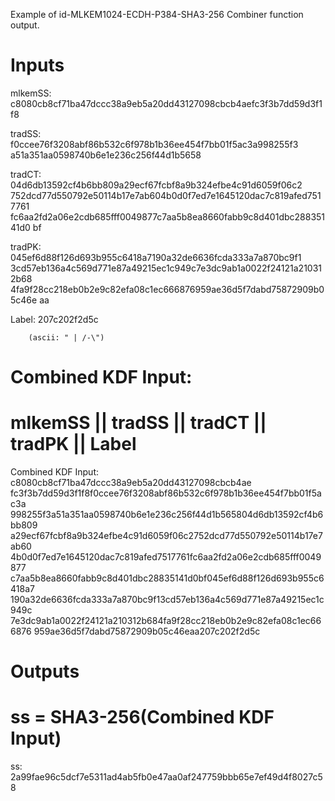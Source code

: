 Example of id-MLKEM1024-ECDH-P384-SHA3-256 Combiner function output.

# Inputs
mlkemSS:
c8080cb8cf71ba47dccc38a9eb5a20dd43127098cbcb4aefc3f3b7dd59d3f1f8

tradSS:  f0ccee76f3208abf86b532c6f978b1b36ee454f7bb01f5ac3a998255f3
a51a351aa0598740b6e1e236c256f44d1b5658

tradCT:  04d6db13592cf4b6bb809a29ecf67fcbf8a9b324efbe4c91d6059f06c2
752dcd77d550792e50114b17e7ab604b0d0f7ed7e1645120dac7c819afed7517761
fc6aa2fd2a06e2cdb685fff0049877c7aa5b8ea8660fabb9c8d401dbc28835141d0
bf

tradPK:  045ef6d88f126d693b955c6418a7190a32de6636fcda333a7a870bc9f1
3cd57eb136a4c569d771e87a49215ec1c949c7e3dc9ab1a0022f24121a210312b68
4fa9f28cc218eb0b2e9c82efa08c1ec666876959ae36d5f7dabd75872909b05c46e
aa

Label:  207c202f2d5c

        (ascii: " | /-\")


# Combined KDF Input:
#  mlkemSS || tradSS || tradCT || tradPK || Label

Combined KDF Input: c8080cb8cf71ba47dccc38a9eb5a20dd43127098cbcb4ae
fc3f3b7dd59d3f1f8f0ccee76f3208abf86b532c6f978b1b36ee454f7bb01f5ac3a
998255f3a51a351aa0598740b6e1e236c256f44d1b565804d6db13592cf4b6bb809
a29ecf67fcbf8a9b324efbe4c91d6059f06c2752dcd77d550792e50114b17e7ab60
4b0d0f7ed7e1645120dac7c819afed7517761fc6aa2fd2a06e2cdb685fff0049877
c7aa5b8ea8660fabb9c8d401dbc28835141d0bf045ef6d88f126d693b955c6418a7
190a32de6636fcda333a7a870bc9f13cd57eb136a4c569d771e87a49215ec1c949c
7e3dc9ab1a0022f24121a210312b684fa9f28cc218eb0b2e9c82efa08c1ec666876
959ae36d5f7dabd75872909b05c46eaa207c202f2d5c


# Outputs
# ss = SHA3-256(Combined KDF Input)

ss:
2a99fae96c5dcf7e5311ad4ab5fb0e47aa0af247759bbb65e7ef49d4f8027c58
